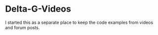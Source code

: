 # Delta-G-Videos

I started this as a separate place to keep the code examples from videos and forum posts.  
